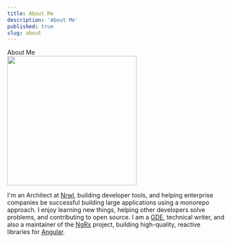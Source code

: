 ```yaml
---
title: About Me
description: 'About Me'
published: true
slug: about
---
```


<div class="flex flex-col justify-around px-8 text-xl max-w-2xl">

<div class="text-2xl py-4">
  About Me
</div>

<div class="flex justify-center">
  <img src="/assets/images/brandonroberts.jpg" width="300" height="300"/>
</div>

<p class="bio">
  I'm an Architect at <a href="https://nrwl.io" target="_blank">Nrwl</a>, building developer tools, and helping enterprise companies be successful building large applications using a monorepo approach. I enjoy learning new things, helping other developers solve problems, and contributing to open source. I am a <a target="_blank" href="https://google-developers.appspot.com/community/experts/directory/profile/profile-brandon_roberts">GDE</a>, technical writer, and also a maintainer of the <a href="https://ngrx.io" target="_blank">NgRx</a> project, building high-quality, reactive libraries for <a href="https://angular.io" target="_blank">Angular</a>.
</p>

</div>

